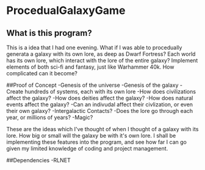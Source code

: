 # ProcedualGalaxyGame

## What is this program?
This is a idea that I had one evening. What if I was able to procedually generata a galaxy with its own lore, as deep as Dwarf Fortress?  Each world has its own lore, which interact with the lore of the entire galaxy? Implement elements of both sci-fi and fantasy, just like Warhammer 40k. How complicated can it become?

##Proof of Concept
-Genesis of the universe
-Genesis of the galaxy
-Create hundreds of systems, each with its own lore
-How does civilizations affect the galaxy?
-How does deities affect the galaxy?
-How does natural events affect the galaxy?
-Can an indivudal affect their civlization, or even their own galaxy?
-Intergalactic Contacts?
-Does the lore go through each year, or millions of years?
-Magic?

These are the ideas which I've thought of when I thought of a galaxy with its lore. How big or small will the galaxy be with it's own lore. I shall be implementing these features into the program, and see how far I can go given my limited knowledge of coding and project management.

##Dependencies
-RLNET